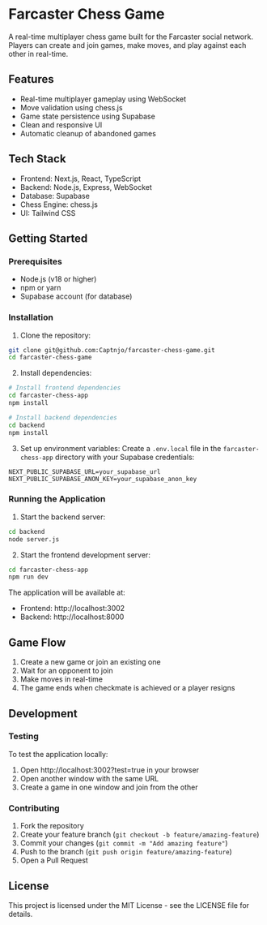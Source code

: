 # Farcaster Chess Game

A real-time multiplayer chess game built for the Farcaster social network. Players can create and join games, make moves, and play against each other in real-time.

## Features

- Real-time multiplayer gameplay using WebSocket
- Move validation using chess.js
- Game state persistence using Supabase
- Clean and responsive UI
- Automatic cleanup of abandoned games

## Tech Stack

- Frontend: Next.js, React, TypeScript
- Backend: Node.js, Express, WebSocket
- Database: Supabase
- Chess Engine: chess.js
- UI: Tailwind CSS

## Getting Started

### Prerequisites

- Node.js (v18 or higher)
- npm or yarn
- Supabase account (for database)

### Installation

1. Clone the repository:
```bash
git clone git@github.com:Captnjo/farcaster-chess-game.git
cd farcaster-chess-game
```

2. Install dependencies:
```bash
# Install frontend dependencies
cd farcaster-chess-app
npm install

# Install backend dependencies
cd backend
npm install
```

3. Set up environment variables:
Create a `.env.local` file in the `farcaster-chess-app` directory with your Supabase credentials:
```
NEXT_PUBLIC_SUPABASE_URL=your_supabase_url
NEXT_PUBLIC_SUPABASE_ANON_KEY=your_supabase_anon_key
```

### Running the Application

1. Start the backend server:
```bash
cd backend
node server.js
```

2. Start the frontend development server:
```bash
cd farcaster-chess-app
npm run dev
```

The application will be available at:
- Frontend: http://localhost:3002
- Backend: http://localhost:8000

## Game Flow

1. Create a new game or join an existing one
2. Wait for an opponent to join
3. Make moves in real-time
4. The game ends when checkmate is achieved or a player resigns

## Development

### Testing

To test the application locally:
1. Open http://localhost:3002?test=true in your browser
2. Open another window with the same URL
3. Create a game in one window and join from the other

### Contributing

1. Fork the repository
2. Create your feature branch (`git checkout -b feature/amazing-feature`)
3. Commit your changes (`git commit -m "Add amazing feature"`)
4. Push to the branch (`git push origin feature/amazing-feature`)
5. Open a Pull Request

## License

This project is licensed under the MIT License - see the LICENSE file for details.

